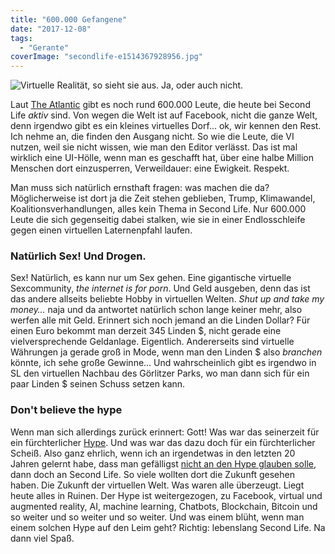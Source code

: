 ```yaml
---
title: "600.000 Gefangene"
date: "2017-12-08"
tags:
  - "Gerante"
coverImage: "secondlife-e1514367928956.jpg"
---
```


![Virtuelle Realität, so sieht sie aus. Ja, oder auch nicht.](/images/sl.jpg)

Laut [The Atlantic](https://www.theatlantic.com/magazine/archive/2017/12/second-life-leslie-jamison/544149/- "The Digital Ruins of a Forgotten Future") gibt es noch rund 600.000 Leute, die heute bei Second Life _aktiv_ sind. Von wegen die Welt ist auf Facebook, nicht die ganze Welt, denn irgendwo gibt es ein kleines virtuelles Dorf… ok, wir kennen den Rest. Ich nehme an, die finden den Ausgang nicht. So wie die Leute, die VI nutzen, weil sie nicht wissen, wie man den Editor verlässt. Das ist mal wirklich eine UI-Hölle, wenn man es geschafft hat, über eine halbe Million Menschen dort einzusperren, Verweildauer: eine Ewigkeit. Respekt.

Man muss sich natürlich ernsthaft fragen: was machen die da? Möglicherweise ist dort ja die Zeit stehen geblieben, Trump, Klimawandel, Koalitionsverhandlungen, alles kein Thema in Second Life. Nur 600.000 Leute die sich gegenseitig dabei stalken, wie sie in einer Endlosschleife gegen einen virtuellen Laternenpfahl laufen.

### Natürlich Sex! Und Drogen.

Sex! Natürlich, es kann nur um Sex gehen. Eine gigantische virtuelle Sexcommunity, _the internet is for porn_. Und Geld ausgeben, denn das ist das andere allseits beliebte Hobby in virtuellen Welten. _Shut up and take my money…_ naja und da antwortet natürlich schon lange keiner mehr, also werfen alle mit Geld. Erinnert sich noch jemand an die Linden Dollar? Für einen Euro bekommt man derzeit 345 Linden $, nicht gerade eine vielversprechende Geldanlage. Eigentlich. Andererseits sind virtuelle Währungen ja gerade groß in Mode, wenn man den Linden $ also _branchen_ könnte, ich sehe große Gewinne… Und wahrscheinlich gibt es irgendwo in SL den virtuellen Nachbau des Görlitzer Parks, wo man dann sich für ein paar Linden $ seinen Schuss setzen kann.

### Don't believe the hype

Wenn man sich allerdings zurück erinnert: Gott! Was war das seinerzeit für ein fürchterlicher [Hype](http://www.zeit.de/2007/02/Second-Life "Die nächste Kolonie des Kapitalismus"). Und was war das dazu doch für ein fürchterlicher Scheiß. Also ganz ehrlich, wenn ich an irgendetwas in den letzten 20 Jahren gelernt habe, dass man gefälligst [nicht an den Hype glauben solle](https://g.co/kgs/8F4P8J), dann doch an Second Life. So viele wollten dort die Zukunft gesehen haben. Die Zukunft der virtuellen Welt. Was waren alle überzeugt. Liegt heute alles in Ruinen. Der Hype ist weitergezogen, zu Facebook, virtual und augmented reality, AI, machine learning, Chatbots, Blockchain, Bitcoin und so weiter und so weiter und so weiter. Und was einem blüht, wenn man einem solchen Hype auf den Leim geht? Richtig: lebenslang Second Life. Na dann viel Spaß.
